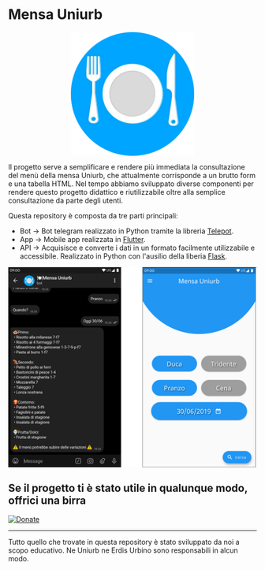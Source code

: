 # Mensa Uniurb #

<img src="img/logo.png" alt="logo" width="250" style="display: block;margin-left: auto; margin-right: auto;"/>

Il progetto serve a semplificare e rendere più immediata la consultazione del menù della mensa Uniurb, che attualmente corrisponde a un brutto form e una tabella HTML.
Nel tempo abbiamo sviluppato diverse componenti per rendere questo progetto didattico e riutilizzabile oltre alla semplice consultazione da parte degli utenti.

Questa repository è composta da tre parti principali:

* Bot &rarr; Bot telegram realizzato in Python tramite la libreria [Telepot](https://github.com/nickoala/telepot).
* App &rarr; Mobile app realizzata in [Flutter](https://flutter.dev).
* API &rarr; Acquisisce e converte i dati in un formato facilmente utilizzabile e accessibile. Realizzato in Python con l'ausilio della liberia [Flask](http://flask.pocoo.org).

<img src="img/screenshots.png" alt="logo" width="600" style="display: block;margin-left: auto; margin-right: auto;"/>

## Se il progetto ti è stato utile in qualunque modo, offrici una birra ##

[![Donate](https://img.shields.io/badge/Dona-Paypal-blue.svg)](https://paypal.me/radeox)

------------------------------------------------------------------------------------

Tutto quello che trovate in questa repository è stato sviluppato da noi a scopo educativo. Ne Uniurb ne Erdis Urbino sono responsabili in alcun modo.
